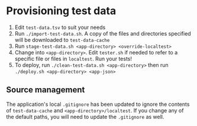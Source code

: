 # Provisioning test data

1. Edit `test-data.tsv` to suit your needs
2. Run `./import-test-data.sh`. A copy of the files and directories specified will be downloaded to `test-data-cache`
3. Run `stage-test-data.sh <app-directory> <override-localtest>`
4. Change into `<app-directory>`. Edit `tester.sh` if needed to refer to a specific file or files in `localtest`. Run your tests!
5. To deploy, run `./clean-test-data.sh <app-directory>` then run `./deploy.sh <app-directory> <app-json>`

## Source management

The application's local `.gitignore` has been updated to ignore the contents of `test-data-cache` and `<app-directory>/localtest`. If you change any of the default paths, you will need to update the `.gitignore` as well. 

